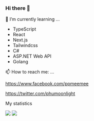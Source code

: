 ### Hi there 👋

🌱 I’m currently learning ...

- TypeScript
- React
- Next.js
- Tailwindcss
- C#
- ASP.NET Web API
- Golang

📫 How to reach me: ...

https://www.facebook.com/ppmeemee

https://twitter.com/phumoonlight

My statistics

<img src="https://github-readme-stats.vercel.app/api?username=phumoonlight&show_icons=true&theme=radical" />
<img src="https://github-readme-stats.vercel.app/api/top-langs/?username=phumoonlight&theme=radical&layout=compact" />

<!--
**phumoonlight/phumoonlight** is a ✨ _special_ ✨ repository because its `README.md` (this file) appears on your GitHub profile.

Here are some ideas to get you started:

- 🔭 I’m currently working on ...
- 🌱 I’m currently learning ...
- 👯 I’m looking to collaborate on ...
- 🤔 I’m looking for help with ...
- 💬 Ask me about ...
- 📫 How to reach me: ...
- 😄 Pronouns: ...
- ⚡ Fun fact: ...
-->
